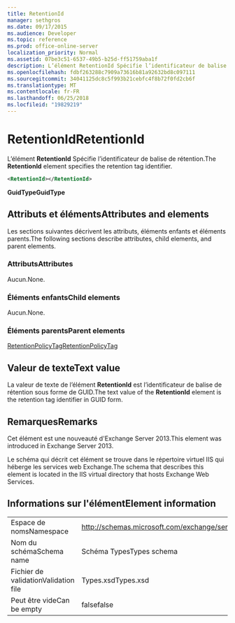 ```yaml
---
title: RetentionId
manager: sethgros
ms.date: 09/17/2015
ms.audience: Developer
ms.topic: reference
ms.prod: office-online-server
localization_priority: Normal
ms.assetid: 07be3c51-6537-49b5-b25d-ff51759aba1f
description: L’élément RetentionId Spécifie l’identificateur de balise de rétention.
ms.openlocfilehash: fdbf263288c7909a73616b81a92632bd8c097111
ms.sourcegitcommit: 34041125dc8c5f993b21cebfc4f8b72f0fd2cb6f
ms.translationtype: MT
ms.contentlocale: fr-FR
ms.lasthandoff: 06/25/2018
ms.locfileid: "19829219"
---
```

# <a name="retentionid"></a><span data-ttu-id="4a1cb-103">RetentionId</span><span class="sxs-lookup"><span data-stu-id="4a1cb-103">RetentionId</span></span>

<span data-ttu-id="4a1cb-104">L’élément **RetentionId** Spécifie l’identificateur de balise de rétention.</span><span class="sxs-lookup"><span data-stu-id="4a1cb-104">The **RetentionId** element specifies the retention tag identifier.</span></span> 
  
```XML
<RetentionId></RetentionId>
```

 <span data-ttu-id="4a1cb-105">**GuidType**</span><span class="sxs-lookup"><span data-stu-id="4a1cb-105">**GuidType**</span></span>
## <a name="attributes-and-elements"></a><span data-ttu-id="4a1cb-106">Attributs et éléments</span><span class="sxs-lookup"><span data-stu-id="4a1cb-106">Attributes and elements</span></span>

<span data-ttu-id="4a1cb-107">Les sections suivantes décrivent les attributs, éléments enfants et éléments parents.</span><span class="sxs-lookup"><span data-stu-id="4a1cb-107">The following sections describe attributes, child elements, and parent elements.</span></span>
  
### <a name="attributes"></a><span data-ttu-id="4a1cb-108">Attributs</span><span class="sxs-lookup"><span data-stu-id="4a1cb-108">Attributes</span></span>

<span data-ttu-id="4a1cb-109">Aucun.</span><span class="sxs-lookup"><span data-stu-id="4a1cb-109">None.</span></span>
  
### <a name="child-elements"></a><span data-ttu-id="4a1cb-110">Éléments enfants</span><span class="sxs-lookup"><span data-stu-id="4a1cb-110">Child elements</span></span>

<span data-ttu-id="4a1cb-111">Aucun.</span><span class="sxs-lookup"><span data-stu-id="4a1cb-111">None.</span></span>
  
### <a name="parent-elements"></a><span data-ttu-id="4a1cb-112">Éléments parents</span><span class="sxs-lookup"><span data-stu-id="4a1cb-112">Parent elements</span></span>

[<span data-ttu-id="4a1cb-113">RetentionPolicyTag</span><span class="sxs-lookup"><span data-stu-id="4a1cb-113">RetentionPolicyTag</span></span>](retentionpolicytag.md)
  
## <a name="text-value"></a><span data-ttu-id="4a1cb-114">Valeur de texte</span><span class="sxs-lookup"><span data-stu-id="4a1cb-114">Text value</span></span>

<span data-ttu-id="4a1cb-115">La valeur de texte de l’élément **RetentionId** est l’identificateur de balise de rétention sous forme de GUID.</span><span class="sxs-lookup"><span data-stu-id="4a1cb-115">The text value of the **RetentionId** element is the retention tag identifier in GUID form.</span></span> 
  
## <a name="remarks"></a><span data-ttu-id="4a1cb-116">Remarques</span><span class="sxs-lookup"><span data-stu-id="4a1cb-116">Remarks</span></span>

<span data-ttu-id="4a1cb-117">Cet élément est une nouveauté d'Exchange Server 2013.</span><span class="sxs-lookup"><span data-stu-id="4a1cb-117">This element was introduced in Exchange Server 2013.</span></span>
  
<span data-ttu-id="4a1cb-118">Le schéma qui décrit cet élément se trouve dans le répertoire virtuel IIS qui héberge les services web Exchange.</span><span class="sxs-lookup"><span data-stu-id="4a1cb-118">The schema that describes this element is located in the IIS virtual directory that hosts Exchange Web Services.</span></span>
  
## <a name="element-information"></a><span data-ttu-id="4a1cb-119">Informations sur l'élément</span><span class="sxs-lookup"><span data-stu-id="4a1cb-119">Element information</span></span>

|||
|:-----|:-----|
|<span data-ttu-id="4a1cb-120">Espace de noms</span><span class="sxs-lookup"><span data-stu-id="4a1cb-120">Namespace</span></span>  <br/> |http://schemas.microsoft.com/exchange/services/2006/types  <br/> |
|<span data-ttu-id="4a1cb-121">Nom du schéma</span><span class="sxs-lookup"><span data-stu-id="4a1cb-121">Schema name</span></span>  <br/> |<span data-ttu-id="4a1cb-122">Schéma Types</span><span class="sxs-lookup"><span data-stu-id="4a1cb-122">Types schema</span></span>  <br/> |
|<span data-ttu-id="4a1cb-123">Fichier de validation</span><span class="sxs-lookup"><span data-stu-id="4a1cb-123">Validation file</span></span>  <br/> |<span data-ttu-id="4a1cb-124">Types.xsd</span><span class="sxs-lookup"><span data-stu-id="4a1cb-124">Types.xsd</span></span>  <br/> |
|<span data-ttu-id="4a1cb-125">Peut être vide</span><span class="sxs-lookup"><span data-stu-id="4a1cb-125">Can be empty</span></span>  <br/> |<span data-ttu-id="4a1cb-126">false</span><span class="sxs-lookup"><span data-stu-id="4a1cb-126">false</span></span>  <br/> |
   

